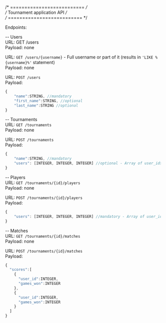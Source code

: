 /* ========================== */  
/* Tournament application API */  
/* ========================== */  

Endpoints:  

-- Users  
URL: GET /users  
Payload: none  

URL: `GET /users/{username}` - Full username or part of it (results in `'LIKE %{username}%'` statement)  
Payload: none  

URL: `POST /users`  
Payload:  
``` javascript
{  
    "name":STRING, //mandatory  
    "first_name":STRING, //optional  
    "last_name":STRING //optional  
}  
```

-- Tournaments  
URL: `GET /tournaments`  
Payload: none  

URL: `POST /tournaments`  
Payload:  
``` javascript
{  
    "name":STRING, //mandatory  
    "users": [INTEGER, INTEGER, INTEGER] //optional - Array of user_ids that you want to add to the tournament  
}  
```

-- Players  
URL: `GET /tournaments/{id}/players`  
Payload: none  

URL: `POST /tournaments/{id}/players`  
Payload:  
``` javascript
{  
    "users": [INTEGER, INTEGER, INTEGER] //mandatory - Array of user_ids that you want to add to the tournament  
}  
```

-- Matches  
URL: `GET /tournaments/{id}/matches`  
Payload: none  

URL: `POST /tournaments/{id}/matches`  
Payload:  
``` javascript
{  
  "scores":[  
    {  
      "user_id":INTEGER,  
      "games_won":INTEGER  
    },  
    {  
      "user_id":INTEGER,  
      "games_won":INTEGER  
    }  
  ]  
}  
```